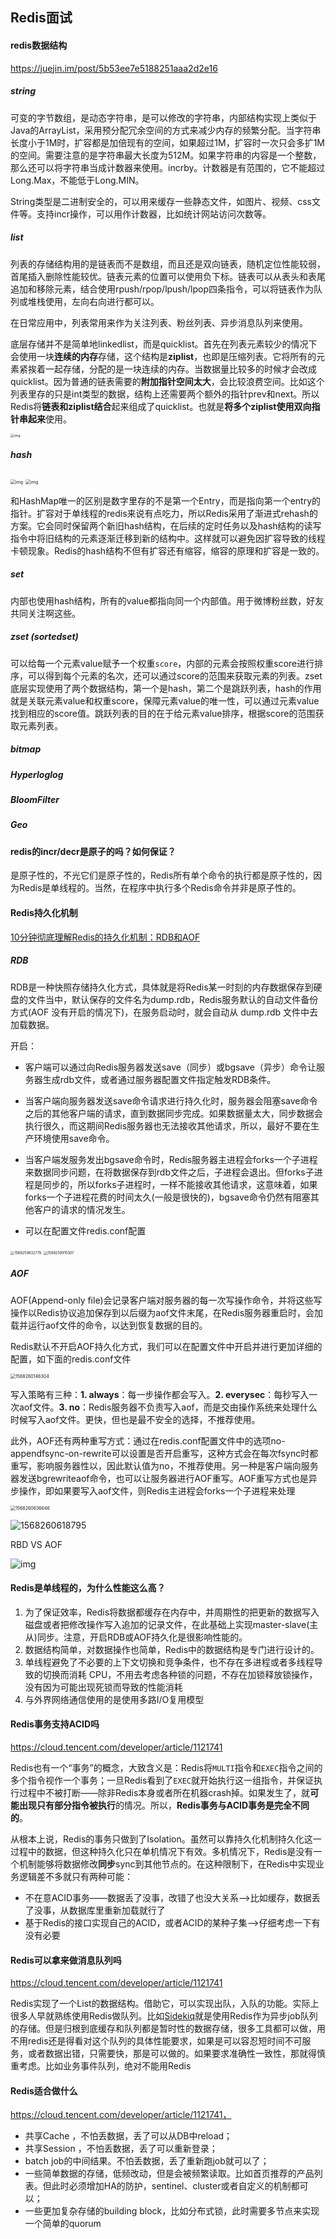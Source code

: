 

## Redis面试

#### redis数据结构

https://juejin.im/post/5b53ee7e5188251aaa2d2e16

##### **string**

可变的字节数组，是动态字符串，是可以修改的字符串，内部结构实现上类似于Java的ArrayList，采用预分配冗余空间的方式来减少内存的频繁分配。当字符串长度小于1M时，扩容都是加倍现有的空间，如果超过1M，扩容时一次只会多扩1M的空间。需要注意的是字符串最大长度为512M。如果字符串的内容是一个整数，那么还可以将字符串当成计数器来使用。incrby。计数器是有范围的，它不能超过Long.Max，不能低于Long.MIN。

String类型是二进制安全的，可以用来缓存一些静态文件，如图片、视频、css文件等。支持incr操作，可以用作计数器，比如统计网站访问次数等。

##### **list**

列表的存储结构用的是链表而不是数组，而且还是双向链表，随机定位性能较弱，首尾插入删除性能较优。链表元素的位置可以使用负下标。链表可以从表头和表尾追加和移除元素，结合使用rpush/rpop/lpush/lpop四条指令，可以将链表作为队列或堆栈使用，左向右向进行都可以。

在日常应用中，列表常用来作为关注列表、粉丝列表、异步消息队列来使用。

底层存储并不是简单地linkedlist，而是quicklist。首先在列表元素较少的情况下会使用一块**连续的内存**存储，这个结构是**ziplist**，也即是压缩列表。它将所有的元素紧挨着一起存储，分配的是一块连续的内存。当数据量比较多的时候才会改成quicklist。因为普通的链表需要的**附加指针空间太大**，会比较浪费空间。比如这个列表里存的只是int类型的数据，结构上还需要两个额外的指针prev和next。所以Redis将**链表和ziplist结合**起来组成了quicklist。也就是**将多个ziplist使用双向指针串起来**使用。

<img src="assets/164d91746fbe0442" alt="img" style="zoom:39%;" />

##### **hash**

<img src="assets/164c4eaf9edf608d" alt="img" style="zoom:50%;" />

<img src="assets/164c4dcd14c00534" alt="img" style="zoom:50%;" />

和HashMap唯一的区别是数字里存的不是第一个Entry，而是指向第一个entry的指针。扩容对于单线程的redis来说有点吃力，所以Redis采用了渐进式rehash的方案。它会同时保留两个新旧hash结构，在后续的定时任务以及hash结构的读写指令中将旧结构的元素逐渐迁移到新的结构中。这样就可以避免因扩容导致的线程卡顿现象。Redis的hash结构不但有扩容还有缩容，缩容的原理和扩容是一致的。

##### set

内部也使用hash结构，所有的value都指向同一个内部值。用于微博粉丝数，好友共同关注啊这些。

##### zset (sortedset)

可以给每一个元素value赋予一个权重`score`，内部的元素会按照权重score进行排序，可以得到每个元素的名次，还可以通过score的范围来获取元素的列表。zset底层实现使用了两个数据结构，第一个是hash，第二个是跳跃列表，hash的作用就是关联元素value和权重score，保障元素value的唯一性，可以通过元素value找到相应的score值。跳跃列表的目的在于给元素value排序，根据score的范围获取元素列表。

##### bitmap

##### Hyperloglog

##### BloomFilter

##### Geo

#### redis的incr/decr是原子的吗？如何保证？

是原子性的，不光它们是原子性的，Redis所有单个命令的执行都是原子性的，因为Redis是单线程的。当然，在程序中执行多个Redis命令并非是原子性的。

#### Redis持久化机制

[10分钟彻底理解Redis的持久化机制：RDB和AOF](https://mp.weixin.qq.com/s?__biz=MzI4MDYwMDc3MQ==&mid=2247487157&idx=1&sn=9a676a1419e6cb11086d695c47f833d8&chksm=ebb74719dcc0ce0f7dbbd78f66d8576dc87b482a8e28404a8ca5e773b1cac4315fa586e17d6f&scene=0&xtrack=1&key=865e0f1f99f291d1e7e86fc40f6ddc3ec5aef641bcb70245e1e922cbf80d9e12b9e77bf828531ee89e1217f517c3eef2f2b3de12b6c95c18bc7a75ac540a5d85fbce4202c46486e2cb3a0df1ac3680f6&ascene=14&uin=MTE3MTY4MzEyNA%3D%3D&devicetype=Windows+10&version=62060844&lang=zh_CN&pass_ticket=XO2Gb12XOr4CfeqYBWX09BE1wQnsb9R3GKgTi2IlLLEITff9MfY2YH%2FxrvSJn9JY)

##### RDB

RDB是一种快照存储持久化方式，具体就是将Redis某一时刻的内存数据保存到硬盘的文件当中，默认保存的文件名为dump.rdb，Redis服务默认的自动文件备份方式(AOF 没有开启的情况下)，在服务启动时，就会自动从 dump.rdb 文件中去加载数据。

开启：

- 客户端可以通过向Redis服务器发送save（同步）或bgsave（异步）命令让服务器生成rdb文件，或者通过服务器配置文件指定触发RDB条件。

- 当客户端向服务器发送save命令请求进行持久化时，服务器会阻塞save命令之后的其他客户端的请求，直到数据同步完成。如果数据量太大，同步数据会执行很久，而这期间Redis服务器也无法接收其他请求，所以，最好不要在生产环境使用save命令。

- 当客户端发服务发出bgsave命令时，Redis服务器主进程会forks一个子进程来数据同步问题，在将数据保存到rdb文件之后，子进程会退出。但forks子进程是同步的，所以forks子进程时，一样不能接收其他请求，这意味着，如果forks一个子进程花费的时间太久(一般是很快的)，bgsave命令仍然有阻塞其他客户的请求的情况发生。
- 可以在配置文件redis.conf配置

<img src="assets/1568259832778.png" alt="1568259832778" style="zoom: 40%;" />

<img src="assets/1568259915007.png" alt="1568259915007" style="zoom:40%;" />

##### AOF

AOF(Append-only file)会记录客户端对服务器的每一次写操作命令，并将这些写操作以Redis协议追加保存到以后缀为aof文件末尾，在Redis服务器重启时，会加载并运行aof文件的命令，以达到恢复数据的目的。

Redis默认不开启AOF持久化方式，我们可以在配置文件中开启并进行更加详细的配置，如下面的redis.conf文件

<img src="assets/1568260146304.png" alt="1568260146304" style="zoom: 50%;" />

写入策略有三种：**1. always**：每一步操作都会写入。**2. everysec**：每秒写入一次aof文件。**3. no**：Redis服务器不负责写入aof，而是交由操作系统来处理什么时候写入aof文件。更快，但也是最不安全的选择，不推荐使用。

此外，AOF还有两种重写方式：通过在redis.conf配置文件中的选项no-appendfsync-on-rewrite可以设置是否开启重写，这种方式会在每次fsync时都重写，影响服务器性以，因此默认值为no，不推荐使用。另一种是客户端向服务器发送bgrewriteaof命令，也可以让服务器进行AOF重写。AOF重写方式也是异步操作，即如果要写入aof文件，则Redis主进程会forks一个子进程来处理

<img src="assets/1568260636646.png" alt="1568260636646" style="zoom:50%;" />

![1568260618795](assets/1568260618795.png)

RBD VS AOF 

![img](assets/640-1568260679159.webp)

#### Redis是单线程的，为什么性能这么高？

1. 为了保证效率，Redis将数据都缓存在内存中，并周期性的把更新的数据写入磁盘或者把修改操作写入追加的记录文件，在此基础上实现master-slave(主从)同步。注意，开启RDB或AOF持久化是很影响性能的。
2. 数据结构简单，对数据操作也简单，Redis中的数据结构是专门进行设计的。
3. 单线程避免了不必要的上下文切换和竞争条件，也不存在多进程或者多线程导致的切换而消耗 CPU，不用去考虑各种锁的问题，不存在加锁释放锁操作，没有因为可能出现死锁而导致的性能消耗
4. 与外界网络通信使用的是使用多路I/O复用模型

#### Redis事务支持ACID吗

https://cloud.tencent.com/developer/article/1121741

Redis也有一个“事务”的概念，大致含义是：Redis将`MULTI`指令和`EXEC`指令之间的多个指令视作一个事务；一旦Redis看到了`EXEC`就开始执行这一组指令，并保证执行过程中不被打断——除非Redis本身或者所在机器crash掉。如果发生了，就**可能出现只有部分指令被执行**的情况。所以，**Redis事务与ACID事务是完全不同的**。

从根本上说，Redis的事务只做到了Isolation。虽然可以靠持久化机制持久化这一过程中的数据，但这种持久化只在单机情况下有效。多机情况下，Redis是没有一个机制能够将数据修改**同步**sync到其他节点的。在这种限制下，在Redis中实现业务逻辑差不多就只有两种可能：

- 不在意ACID事务——数据丢了没事，改错了也没大关系——>比如缓存，数据丢了没事，从数据库里重新加载就行了
- 基于Redis的接口实现自己的ACID，或者ACID的某种子集——>仔细考虑一下有没有必要

#### Redis可以拿来做消息队列吗

https://cloud.tencent.com/developer/article/1121741

Redis实现了一个List的数据结构。借助它，可以实现出队，入队的功能。实际上很多人早就熟练使用Redis做队列。比如[Sidekiq](https://link.jianshu.com/?t=https%3A%2F%2Fgithub.com%2Fmperham%2Fsidekiq)就是使用Redis作为异步job队列的存储。但是归根到底缓存和队列都是暂时性的数据存储，很多工具都可以做，用不用redis还是得看对这个队列的具体性能要求，如果是可以容忍短时间不可服务，或者数据出错，只需要快，那是可以做的。如果要求准确性一致性，那就得慎重考虑。比如业务事件队列，绝对不能用Redis

#### Redis适合做什么

https://cloud.tencent.com/developer/article/1121741，

- 共享Cache ，不怕丢数据，丢了可以从DB中reload；
- 共享Session ，不怕丢数据，丢了可以重新登录；
- batch job的中间结果。不怕丢数据，丢了重新跑job就可以了；
- 一些简单数据的存储，低频改动，但是会被频繁读取。比如首页推荐的产品列表。但此时必须增加HA的防护，sentinel、cluster或者自定义的机制都可以；
- 一些更加复杂存储的building block，比如分布式锁，此时需要多节点来实现一个简单的quorum